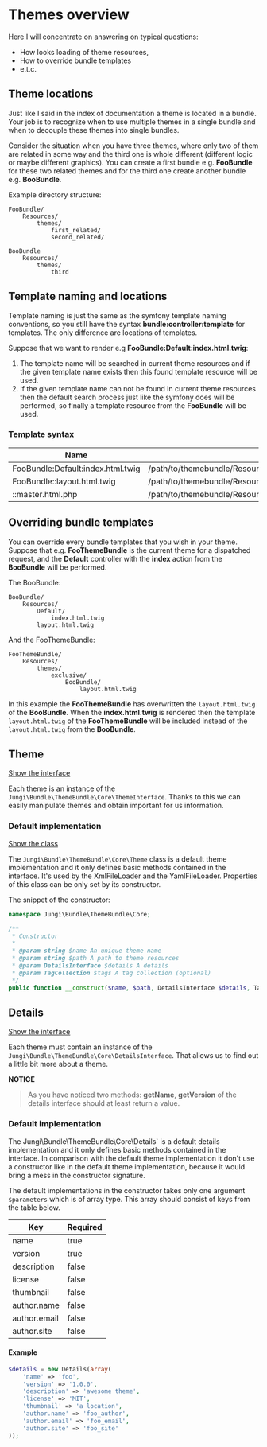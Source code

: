 Themes overview
===============

Here I will concentrate on answering on typical questions:

* How looks loading of theme resources,
* How to override bundle templates
* e.t.c.

Theme locations
---------------

Just like I said in the index of documentation a theme is located in a bundle. Your job is to recognize when to use
multiple themes in a single bundle and when to decouple these themes into single bundles.

Consider the situation when you have three themes, where only two of them are related in some way and the third one is
whole different (different logic or maybe different graphics). You can create a first bundle e.g. **FooBundle** for these
two related themes and for the third one create another bundle e.g. **BooBundle**.

Example directory structure:

```
FooBundle/
    Resources/
        themes/
            first_related/
            second_related/

BooBundle
    Resources/
        themes/
            third
```

Template naming and locations
-----------------------------

Template naming is just the same as the symfony template naming conventions, so you still have the syntax **bundle:controller:template**
for templates. The only difference are locations of templates.

Suppose that we want to render e.g **FooBundle:Default:index.html.twig**:

1. The template name will be searched in current theme resources and if the given template name exists then this found
template resource will be used.
2. If the given template name can not be found in current theme resources then the default search process just like the
symfony does will be performed, so finally a template resource from the **FooBundle** will be used.

### Template syntax

Name | Path
---- | ----
FooBundle:Default:index.html.twig | /path/to/themebundle/Resources/themes/foo/FooBundle/Default/index.html.twig
FooBundle::layout.html.twig | /path/to/themebundle/Resources/themes/foo/FooBundle/layout.html.twig
::master.html.php | /path/to/themebundle/Resources/themes/foo/master.html.php

Overriding bundle templates
---------------------------

You can override every bundle templates that you wish in your theme. Suppose that e.g. **FooThemeBundle** is the current
theme for a dispatched request, and the **Default** controller with the **index** action from the **BooBundle** will be
performed.

The BooBundle:

```
BooBundle/
    Resources/
        Default/
            index.html.twig
        layout.html.twig
```

And the FooThemeBundle:

```
FooThemeBundle/
    Resources/
        themes/
            exclusive/
                BooBundle/
                    layout.html.twig
```

In this example the **FooThemeBundle** has overwritten the `layout.html.twig` of the **BooBundle**. When the **index.html.twig**
is rendered then the template `layout.html.twig` of the **FooThemeBundle** will be included instead of the `layout.html.twig`
from the **BooBundle**.

Theme
-----

[Show the interface](https://github.com/piku235/JungiThemeBundle/blob/master/Core/ThemeInterface.php)

Each theme is an instance of the `Jungi\Bundle\ThemeBundle\Core\ThemeInterface`. Thanks to this we can easily manipulate
themes and obtain important for us information.

### Default implementation

[Show the class](https://github.com/piku235/JungiThemeBundle/blob/master/Core/Theme.php)

The `Jungi\Bundle\ThemeBundle\Core\Theme` class is a default theme implementation and it only defines basic methods contained
in the interface. It's used by the XmlFileLoader and the YamlFileLoader. Properties of this class can be only set by its
constructor.

The snippet of the constructor:

```php
namespace Jungi\Bundle\ThemeBundle\Core;

/**
 * Constructor
 *
 * @param string $name An unique theme name
 * @param string $path A path to theme resources
 * @param DetailsInterface $details A details
 * @param TagCollection $tags A tag collection (optional)
 */
public function __construct($name, $path, DetailsInterface $details, TagCollection $tags = null);
```

Details
-------

[Show the interface](https://github.com/piku235/JungiThemeBundle/blob/master/Core/DetailsInterface.php)

Each theme must contain an instance of the `Jungi\Bundle\ThemeBundle\Core\DetailsInterface`. That allows us to find out
a little bit more about a theme.

**NOTICE**

> As you have noticed two methods: **getName**, **getVersion** of the details interface should at least return a value.

### Default implementation

The Jungi\Bundle\ThemeBundle\Core\Details` is a default details implementation and it only defines basic methods contained
in the interface. In comparison with the default theme implementation it don't use a constructor like in the default
theme implementation, because it would bring a mess in the constructor signature.

The default implementations in the constructor takes only one argument `$parameters` which is of array type. This array
should consist of keys from the table below.

Key | Required
--- | --------
name | true
version | true
description | false
license | false
thumbnail | false
author.name | false
author.email | false
author.site | false

#### Example

```php
$details = new Details(array(
    'name' => 'foo',
    'version' => '1.0.0',
    'description' => 'awesome theme',
    'license' => 'MIT',
    'thumbnail' => 'a location',
    'author.name' => 'foo_author',
    'author.email' => 'foo_email',
    'author.site' => 'foo_site'
));
```
